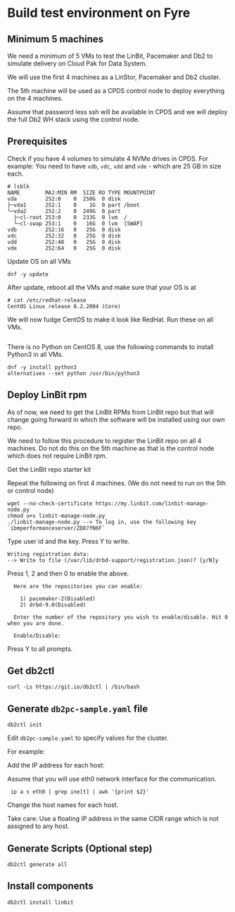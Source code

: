 # Build test environment on Fyre

## Minimum 5 machines

We need a minimum of 5 VMs to test the LinBit, Pacemaker and Db2 to simulate delivery on Cloud Pak for Data System.

We will use the first 4 machines as a LinStor, Pacemaker and Db2 cluster.

The 5th machine will be used as a CPDS control node to deploy everything on the 4 machines.

Assume that password less ssh will be available in CPDS and we will deploy the full Db2 WH stack using the control node.

## Prerequisites

Check if you have 4 volumes to simulate 4 NVMe drives in CPDS. For example: You need to have `vdb`, `vdc`, `vdd` and `vde` - which are 25 GB in size each.

```
# lsblk
NAME        MAJ:MIN RM  SIZE RO TYPE MOUNTPOINT
vda         252:0    0  250G  0 disk
├─vda1      252:1    0    1G  0 part /boot
└─vda2      252:2    0  249G  0 part
  ├─cl-root 253:0    0  233G  0 lvm  /
  └─cl-swap 253:1    0   16G  0 lvm  [SWAP]
vdb         252:16   0   25G  0 disk
vdc         252:32   0   25G  0 disk
vdd         252:48   0   25G  0 disk
vde         252:64   0   25G  0 disk
```

Update OS on all VMs

```
dnf -y update
```

After update, reboot all the VMs and make sure that your OS is at

```
# cat /etc/redhat-release
CentOS Linux release 8.2.2004 (Core)
```

We will now fudge CentOS to make it look like RedHat. Run these on all VMs.

```

```

There is no Python on CentOS 8, use the following commands to install Python3 in all VMs.

```
dnf -y install python3
alternatives --set python /usr/bin/python3
```

## Deploy LinBit rpm

As of now, we need to get the LinBit RPMs from LinBit repo but that will change going forward in which the software will be installed using our own repo.

We need to follow this procedure to register the LinBit repo on all 4 machines. Do not do this on the 5th machine as that is the control node which does not require LinBit rpm.

Get the LinBit repo starter kit

Repeat the following on first 4 machines. (We do not need to run on the 5th or control node)

```
wget --no-check-certificate https://my.linbit.com/linbit-manage-node.py
chmod u+x linbit-manage-node.py
./linbit-manage-node.py --> To log in, use the following key  `ibmperformanceserver/ZD87fN6F`
```

Type user id and the key. Press Y to write.

```
Writing registration data:
--> Write to file (/var/lib/drbd-support/registration.json)? [y/N]y
```

Press 1, 2 and then 0 to enable the above.

```
  Here are the repositories you can enable:

    1) pacemaker-2(Disabled)
    2) drbd-9.0(Disabled)

  Enter the number of the repository you wish to enable/disable. Hit 0 when you are done.

  Enable/Disable:
```

Press Y to all prompts.

## Get db2ctl

```
curl -Ls https://git.io/db2ctl | /bin/bash
```

## Generate `db2pc-sample.yaml` file

```
db2ctl init
```

Edit `db2pc-sample.yaml` to specify values for the cluster.

For example:

Add the IP address for each host:

Assume that you will use eth0 network interface for the communication.

```
 ip a s eth0 | grep ine[t] | awk '{print $2}'
```

Change the host names for each host.

Take care: Use a floating IP address in the same CIDR range which is not assigned to any host.

## Generate Scripts (Optional step)

```
db2ctl generate all
```

## Install components

```
db2ctl install linbit
```
